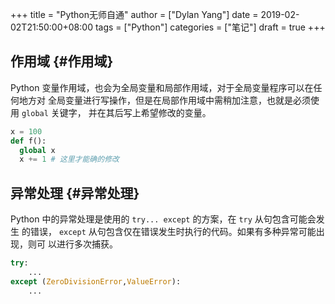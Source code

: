 +++title = "Python无师自通"author = ["Dylan Yang"]date = 2019-02-02T21:50:00+08:00tags = ["Python"]categories = ["笔记"]draft = true+++## 作用域 {#作用域}Python 变量作用域，也会为全局变量和局部作用域，对于全局变量程序可以在任何地方对全局变量进行写操作，但是在局部作用域中需稍加注意，也就是必须使用 `global` 关键字，并在其后写上希望修改的变量。```pythonx = 100def f():  global x  x += 1 # 这里才能确的修改```## 异常处理 {#异常处理}Python 中的异常处理是使用的 `try... except` 的方案，在 `try` 从句包含可能会发生的错误， `except` 从句包含仅在错误发生时执行的代码。如果有多种异常可能出现，则可以进行多次捕获。```pythontry:    ...except (ZeroDivisionError,ValueError):    ...```